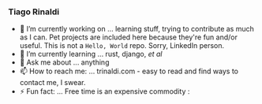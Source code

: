 ### Tiago Rinaldi

- 🔭 I’m currently working on ... learning stuff, trying to contribute as much as I can. Pet projects are included here because they're fun and/or useful. This is not a `Hello, World` repo. Sorry, LinkedIn person.
- 🌱 I’m currently learning ... rust, django, *et al*
- 💬 Ask me about ... anything
- 📫 How to reach me: ... trinaldi.com - easy to read and find ways to contact me, I swear.
- ⚡ Fun fact: ... Free time is an expensive commodity :
